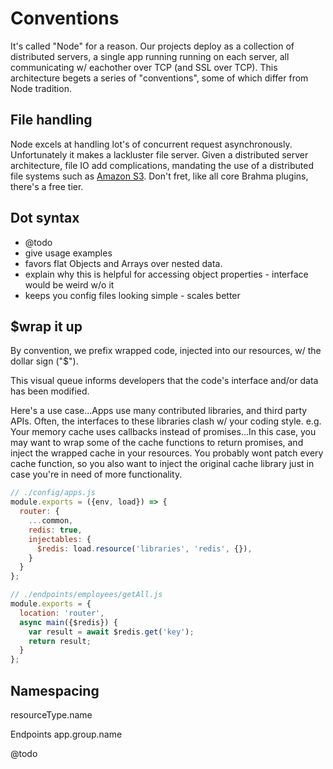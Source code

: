 # Conventions

It's called "Node" for a reason. Our projects deploy as a collection of distributed servers, a single app running running on each server, all communicating w/ eachother over TCP (and SSL over TCP). This architecture begets a series of "conventions", some of which differ from Node tradition.

## File handling
Node excels at handling lot's of concurrent request asynchronously. Unfortunately it makes a lackluster file server. Given a distributed server architecture, file IO add complications, mandating the use of a distributed file systems such as [Amazon S3](https://aws.amazon.com/s3). Don't fret, like all core Brahma plugins, there's a free tier.

## Dot syntax
- @todo
- give usage examples
- favors flat Objects and Arrays over nested data.
- explain why this is helpful for accessing object properties - interface would be weird w/o it
- keeps you config files looking simple - scales better

## $wrap it up
By convention, we prefix wrapped code, injected into our resources, w/ the dollar sign ("$").

This visual queue informs developers that the code's interface and/or data has been modified.

Here's a use case...Apps use many contributed libraries, and third party APIs. Often, the interfaces to these libraries clash w/ your coding style. e.g. Your memory cache uses callbacks instead of promises...In this case, you may want to wrap some of the cache functions to return promises, and inject the wrapped cache in your resources. You probably wont patch every cache function, so you also want to inject the original cache library just in case you're in need of more functionality.

```javascript
// ./config/apps.js
module.exports = ({env, load}) => {
  router: {
    ...common,
    redis: true,
    injectables: {
      $redis: load.resource('libraries', 'redis', {}),
    }
  }
};
```

```javascript
// ./endpoints/employees/getAll.js
module.exports = {
  location: 'router',
  async main({$redis}) {
    var result = await $redis.get('key');
    return result;
  }
};
```

## Namespacing
resourceType.name

Endpoints
app.group.name

@todo
